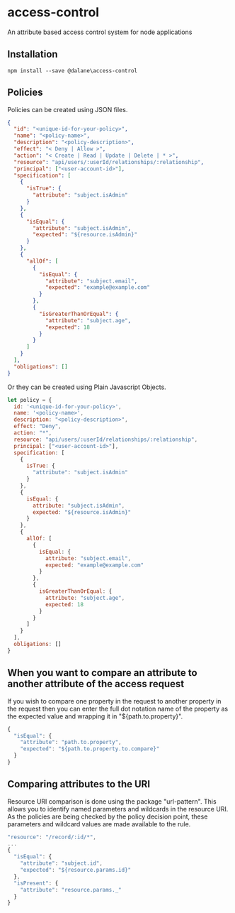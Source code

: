 # access-control
An attribute based access control system for node applications

## Installation

```
npm install --save @dalane\access-control
```

## Policies

Policies can be created using JSON files.

```JSON
{
  "id": "<unique-id-for-your-policy>",
  "name": "<policy-name>",
  "description": "<policy-description>",
  "effect": "< Deny | Allow >",
  "action": "< Create | Read | Update | Delete | * >",
  "resource": "api/users/:userId/relationships/:relationship",
  "principal": ["<user-account-id>"],
  "specification": [
    {
      "isTrue": {
        "attribute": "subject.isAdmin"
      }
    },
    {
      "isEqual": {
        "attribute": "subject.isAdmin",
        "expected": "${resource.isAdmin}"
      }
    },
    {
      "allOf": [
        {
          "isEqual": {
            "attribute": "subject.email",
            "expected": "example@example.com"
          }
        },
        {
          "isGreaterThanOrEqual": {
            "attribute": "subject.age",
            "expected": 18
          }
        }
      ]
    }
  ],
  "obligations": []
}
```

Or they can be created using Plain Javascript Objects.

```javascript
let policy = {
  id: '<unique-id-for-your-policy>',
  name: '<policy-name>',
  description: "<policy-description>",
  effect: "Deny",
  action: "*",
  resource: "api/users/:userId/relationships/:relationship",
  principal: ["<user-account-id>"],
  specification: [
    {
      isTrue: {
        "attribute": "subject.isAdmin"
      }
    },
    {
      isEqual: {
        attribute: "subject.isAdmin",
        expected: "${resource.isAdmin}"
      }
    },
    {
      allOf: [
        {
          isEqual: {
            attribute: "subject.email",
            expected: "example@example.com"
          }
        },
        {
          isGreaterThanOrEqual: {
            attribute: "subject.age",
            expected: 18
          }
        }
      ]
    }
  ],
  obligations: []
}
```

## When you want to compare an attribute to another attribute of the access request
If you wish to compare one property in the request to another property in the request 
then you can enter the full dot notation name of the property as the expected 
value and wrapping it in "${path.to.property}".

```javascript
{
  "isEqual": {
    "attribute": "path.to.property",
    "expected": "${path.to.property.to.compare}"
  }
}
```

## Comparing attributes to the URI
Resource URI comparison is done using the package "url-pattern". This allows you to identify
named parameters and wildcards in the resource URI. As the policies are
being checked by the policy decision point, these parameters and wildcard values
are made available to the rule.

```javascript
"resource": "/record/:id/*",
...
{
  "isEqual": {
    "attribute": "subject.id",
    "expected": "${resource.params.id}"
  },
  "isPresent": {
    "attribute": "resource.params._"
  }
}
```
